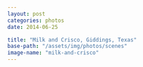 ```yaml
---
layout: post
categories: photos
date: 2014-06-25

title: "Milk and Crisco, Giddings, Texas"
base-path: "/assets/img/photos/scenes"
image-name: "milk-and-crisco"
---
```

